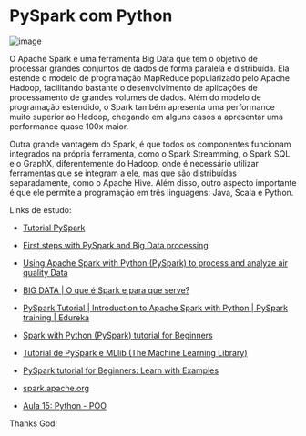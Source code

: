# PySpark com Python

![image](https://user-images.githubusercontent.com/69597971/153519329-f5b3baa7-2e2c-4830-b6a8-d5d3f9330b02.png)

O Apache Spark é uma ferramenta Big Data que tem o objetivo de processar grandes conjuntos de dados de forma paralela e distribuída. Ela estende o modelo de programação MapReduce popularizado pelo Apache Hadoop, facilitando bastante o desenvolvimento de aplicações de processamento de grandes volumes de dados. Além do modelo de programação estendido, o Spark também apresenta uma performance muito superior ao Hadoop, chegando em alguns casos a apresentar uma performance quase 100x maior.

Outra grande vantagem do Spark, é que todos os componentes funcionam integrados na própria ferramenta, como o Spark Streamming, o Spark SQL e o GraphX, diferentemente do Hadoop, onde é necessário utilizar ferramentas que se integram a ele, mas que são distribuídas separadamente, como o Apache Hive. Além disso, outro aspecto importante é que ele permite a programação em três linguagens: Java, Scala e Python.














Links de estudo:

* [Tutorial PySpark](https://www.youtube.com/watch?v=_C8kWso4ne4)

* [First steps with PySpark and Big Data processing](https://realpython.com/pyspark-intro/#big-data-concepts-in-python)

* [Using Apache Spark with Python (PySpark) to process and analyze air quality Data](https://iwconnect.com/using-apache-spark-with-python-pyspark-to-process-and-analyze-air-quality-data/)

* [BIG DATA | O que é Spark e para que serve?](https://www.youtube.com/watch?v=MzBq-EUjfyY)

* [PySpark Tutorial | Introduction to Apache Spark with Python | PySpark training | Edureka](https://www.youtube.com/watch?v=PRzSWWsyHZg)

* [Spark with Python (PySpark) tutorial for Beginners](https://sparkbyexamples.com/pyspark-tutorial/)

* [Tutorial de PySpark e MLlib (The Machine Learning Library)](https://www.cetax.com.br/blog/tutorial-pyspark-e-mllib/)

* [PySpark tutorial for Beginners: Learn with Examples](https://www.guru99.com/pyspark-tutorial.html)

* [spark.apache.org](https://spark.apache.org/)

* [Aula 15: Python - POO](https://www.codigofluente.com.br/aula-15-python-orientacao-a-objeto-01/)




Thanks God!
